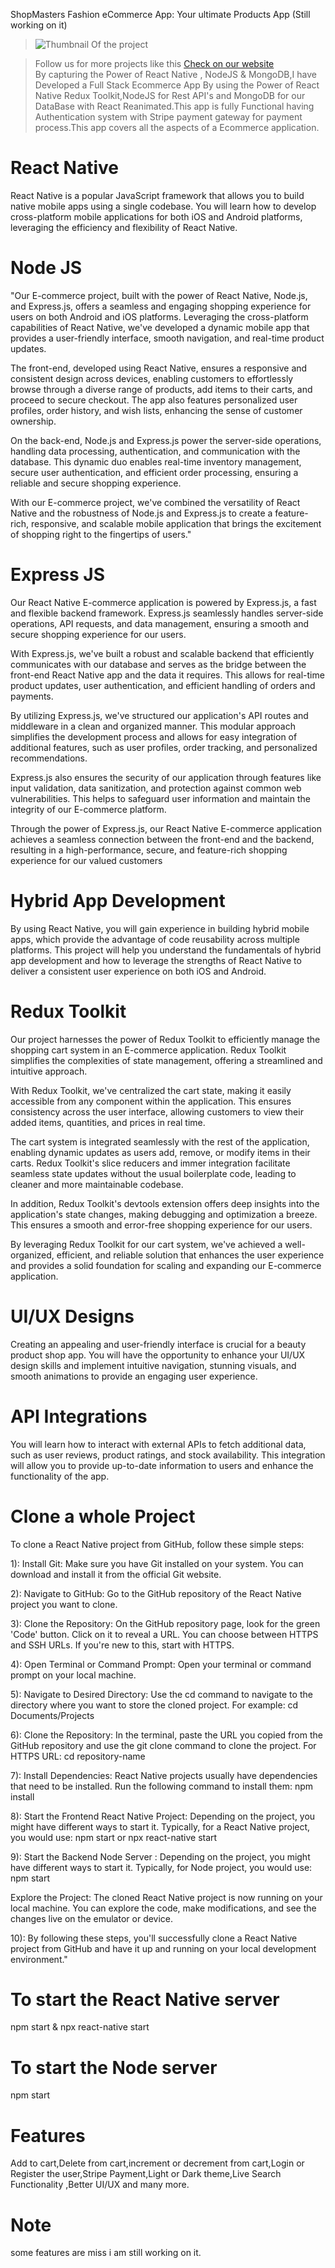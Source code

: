 ShopMasters Fashion eCommerce App: Your ultimate Products App
(Still working on it)
> ![Thumbnail Of the project](./snap.jpg)

> Follow us for more projects like this [Check on our website](https://usmandotdev.netlify.app/)
> <br>
By capturing the Power of React Native , NodeJS & MongoDB,I have Developed a Full Stack Ecommerce App By using the Power of React Native Redux Toolkit,NodeJS for Rest API's and MongoDB for our DataBase with React Reanimated.This app is fully Functional having Authentication system with Stripe payment gateway for payment process.This app covers all the aspects of a Ecommerce application.

# React Native


React Native is a popular JavaScript framework that allows you to build native mobile apps using a single codebase. You will learn how to develop cross-platform mobile applications for both iOS and Android platforms, leveraging the efficiency and flexibility of React Native.


# Node JS


"Our E-commerce project, built with the power of React Native, Node.js, and Express.js, offers a seamless and engaging shopping experience for users on both Android and iOS platforms. Leveraging the cross-platform capabilities of React Native, we've developed a dynamic mobile app that provides a user-friendly interface, smooth navigation, and real-time product updates.

The front-end, developed using React Native, ensures a responsive and consistent design across devices, enabling customers to effortlessly browse through a diverse range of products, add items to their carts, and proceed to secure checkout. The app also features personalized user profiles, order history, and wish lists, enhancing the sense of customer ownership.

On the back-end, Node.js and Express.js power the server-side operations, handling data processing, authentication, and communication with the database. This dynamic duo enables real-time inventory management, secure user authentication, and efficient order processing, ensuring a reliable and secure shopping experience.

With our E-commerce project, we've combined the versatility of React Native and the robustness of Node.js and Express.js to create a feature-rich, responsive, and scalable mobile application that brings the excitement of shopping right to the fingertips of users."

# Express JS
Our React Native E-commerce application is powered by Express.js, a fast and flexible backend framework. Express.js seamlessly handles server-side operations, API requests, and data management, ensuring a smooth and secure shopping experience for our users.

With Express.js, we've built a robust and scalable backend that efficiently communicates with our database and serves as the bridge between the front-end React Native app and the data it requires. This allows for real-time product updates, user authentication, and efficient handling of orders and payments.

By utilizing Express.js, we've structured our application's API routes and middleware in a clean and organized manner. This modular approach simplifies the development process and allows for easy integration of additional features, such as user profiles, order tracking, and personalized recommendations.

Express.js also ensures the security of our application through features like input validation, data sanitization, and protection against common web vulnerabilities. This helps to safeguard user information and maintain the integrity of our E-commerce platform.

Through the power of Express.js, our React Native E-commerce application achieves a seamless connection between the front-end and the backend, resulting in a high-performance, secure, and feature-rich shopping experience for our valued customers


# Hybrid App Development


By using React Native, you will gain experience in building hybrid mobile apps, which provide the advantage of code reusability across multiple platforms. This project will help you understand the fundamentals of hybrid app development and how to leverage the strengths of React Native to deliver a consistent user experience on both iOS and Android.


  


# Redux Toolkit
Our project harnesses the power of Redux Toolkit to efficiently manage the shopping cart system in an E-commerce application. Redux Toolkit simplifies the complexities of state management, offering a streamlined and intuitive approach.

With Redux Toolkit, we've centralized the cart state, making it easily accessible from any component within the application. This ensures consistency across the user interface, allowing customers to view their added items, quantities, and prices in real time.

The cart system is integrated seamlessly with the rest of the application, enabling dynamic updates as users add, remove, or modify items in their carts. Redux Toolkit's slice reducers and immer integration facilitate seamless state updates without the usual boilerplate code, leading to cleaner and more maintainable codebase.

In addition, Redux Toolkit's devtools extension offers deep insights into the application's state changes, making debugging and optimization a breeze. This ensures a smooth and error-free shopping experience for our users.

By leveraging Redux Toolkit for our cart system, we've achieved a well-organized, efficient, and reliable solution that enhances the user experience and provides a solid foundation for scaling and expanding our E-commerce application.


# UI/UX Designs


Creating an appealing and user-friendly interface is crucial for a beauty product shop app. You will have the opportunity to enhance your UI/UX design skills and implement intuitive navigation, stunning visuals, and smooth animations to provide an engaging user experience.


# API Integrations


You will learn how to interact with external APIs to fetch additional data, such as user reviews, product ratings, and stock availability. This integration will allow you to provide up-to-date information to users and enhance the functionality of the app.

# Clone a whole Project
To clone a React Native project from GitHub, follow these simple steps:

1): Install Git: Make sure you have Git installed on your system. You can download and install it from the official Git website.

2): Navigate to GitHub: Go to the GitHub repository of the React Native project you want to clone.

3): Clone the Repository: On the GitHub repository page, look for the green 'Code' button. Click on it to reveal a URL. You can choose between HTTPS and SSH URLs. If you're new to this, start with HTTPS.

4): Open Terminal or Command Prompt: Open your terminal or command prompt on your local machine.

5): Navigate to Desired Directory: Use the cd command to navigate to the directory where you want to store the cloned project. For example:
cd Documents/Projects

6): Clone the Repository: In the terminal, paste the URL you copied from the GitHub repository and use the git clone command to clone the project. For HTTPS URL:
cd repository-name

7): Install Dependencies: React Native projects usually have dependencies that need to be installed. Run the following command to install them:
npm install

8): Start the Frontend React Native Project: Depending on the project, you might have different ways to start it. Typically, for a React Native project, you would use:
npm start or npx react-native start

9): Start the Backend Node Server : Depending on the project, you might have different ways to start it. Typically, for Node project, you would use:
npm start 

Explore the Project: The cloned React Native project is now running on your local machine. You can explore the code, make modifications, and see the changes live on the emulator or device.

10): By following these steps, you'll successfully clone a React Native project from GitHub and have it up and running on your local development environment."

# To start the React Native server


npm start &  npx react-native start


# To start the Node server


npm start

# Features
Add to cart,Delete from cart,increment or decrement from cart,Login or Register the user,Stripe Payment,Light or Dark theme,Live Search Functionality ,Better UI/UX and many more.
 # Note
 some features are miss i am still working on it.


